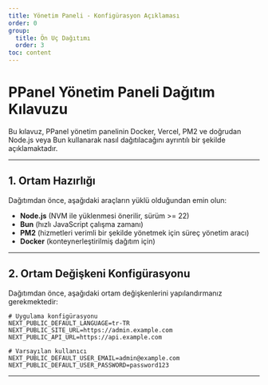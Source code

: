 ```yaml
---
title: Yönetim Paneli - Konfigürasyon Açıklaması
order: 0
group: 
  title: Ön Uç Dağıtımı
  order: 3
toc: content
---
```


# **PPanel Yönetim Paneli Dağıtım Kılavuzu**

Bu kılavuz, PPanel yönetim panelinin Docker, Vercel, PM2 ve doğrudan Node.js veya Bun kullanarak nasıl dağıtılacağını ayrıntılı bir şekilde açıklamaktadır.

---

## **1. Ortam Hazırlığı**

Dağıtımdan önce, aşağıdaki araçların yüklü olduğundan emin olun:

- **Node.js** (NVM ile yüklenmesi önerilir, sürüm >= 22)
- **Bun** (hızlı JavaScript çalışma zamanı)
- **PM2** (hizmetleri verimli bir şekilde yönetmek için süreç yönetim aracı)
- **Docker** (konteynerleştirilmiş dağıtım için)

---

## **2. Ortam Değişkeni Konfigürasyonu**

Dağıtımdan önce, aşağıdaki ortam değişkenlerini yapılandırmanız gerekmektedir:

```env
# Uygulama konfigürasyonu
NEXT_PUBLIC_DEFAULT_LANGUAGE=tr-TR
NEXT_PUBLIC_SITE_URL=https://admin.example.com
NEXT_PUBLIC_API_URL=https://api.example.com

# Varsayılan kullanıcı
NEXT_PUBLIC_DEFAULT_USER_EMAIL=admin@example.com
NEXT_PUBLIC_DEFAULT_USER_PASSWORD=password123
```

---

